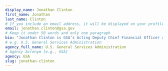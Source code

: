 ```yaml
---
display_name: Jonathan Clinton
first_name: Jonathan
last_name: Clinton
# If you include an email address, it will be displayed on your profile page
email: jonathan.clinton@gsa.gov
# Keep it under 50 words and only one paragraph
bio: "Jonathan Clinton is GSA’s Acting Deputy Chief Financial Officer and the Federal RPA Community of Practice Program Director."
# e.g. U.S. General Services Administration
agency_full_name: U.S. General Services Administration
# Agency Acronym [e.g., GSA]
agency: GSA
slug: jonathan-clinton
---
```


